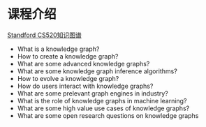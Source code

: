 # 课程介绍

[Standford CS520知识图谱](https://web.stanford.edu/class/cs520/)

* What is a knowledge graph?
* How to create a knowledge graph?
* What are some advanced knowledge graphs?
* What are some knowledge graph inference algorithms?
* How to evolve a knowledge graph?
* How do users interact with knowledge graphs?
* What are some prelevant graph engines in industry?
* What is the role of knowledge graphs in machine learning?
* What are some high value use cases of knowledge graphs?
* What are some open research questions on knowledge graphs